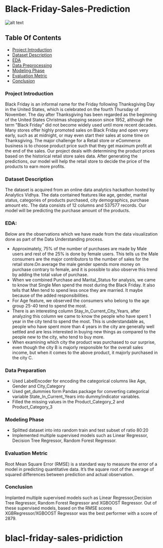 # Black-Friday-Sales-Prediction
![alt text](https://searchengineland.com/figz/wp-content/seloads/2014/12/black-friday1-ss-1920.jpg "Black Friday Sales Prediction")

## Table Of Contents
  - [Project Introduction](#project-introduction)
  - [Dataset Description](#dataset-description)
  - [EDA](#eda)
  - [Data Preprocessing](#data-preparation)
  - [Modeling Phase](#modeling-phase)
  - [Evaluation Metric](#evaluation-metric)
  - [Conclusion](#conclusion)

### Project Introduction
Black Friday is an informal name for the Friday following Thanksgiving Day in the United States, which is celebrated on the fourth Thursday of November. The day after Thanksgiving has been regarded as the beginning of the United States Christmas shopping season since 1952, although the term "Black Friday" did not become widely used until more recent decades. Many stores offer highly promoted sales on Black Friday and open very early, such as at midnight, or may even start their sales at some time on Thanksgiving. The major challenge for a Retail store or eCommerce business is to choose product price such that they get maximum profit at the end of the sales. Our project deals with determining the product prices based on the historical retail store sales data. After generating the predictions, our model will help the retail store to decide the price of the products to earn more profits.

### Dataset Description
The dataset is acquired from an online data analytics hackathon hosted by Analytics Vidhya. The data contained features like age, gender, marital status, categories of products purchased, city demographics, purchase amount etc. The data consists of 12 columns and 537577 records. Our model will be predicting the purchase amount of the products.

###  EDA:
Below are the observations which we have made from the data visualization done as part of the Data Understanding process.
* Approximately, 75% of the number of purchases are made by Male users and rest of the 25% is done by female users. This tells us the Male consumers are the major contributors to the number of sales for the retail store.On average the male gender spends more money on purchase contrary to female, and it is possible to also observe this trend by adding the total value of purchase.
* When we combined Purchase and Marital_Status for analysis, we came to know that Single Men spend the most during the Black Friday. It also tells that Men tend to spend less once they are married. It maybe because of the added responsibilities.
* For Age feature, we observed the consumers who belong to the age group 25-40 tend to spend the most.
* There is an interesting column Stay_In_Current_City_Years, after analyzing this column we came to know the people who have spent 1 year in the city tend to spend the most. This is understandable as, people who have spent more than 4 years in the city are generally well settled and are less interested in buying new things as compared to the people new to the city, who tend to buy more.
* When examining which city the product was purchased to our surprise, even though the city B is majorly responsible for the overall sales income, but when it comes to the above product, it majorly purchased in the city C.

### Data Preparation
* Used LabelEncoder for encoding the categorical columns like Age, Gender and City_Category
* Used get_dummies form Pandas package for converting categorical variable State_In_Current_Years into dummy/indicator variables.
* Filled the missing values in the Product_Category_2 and Product_Category_3

### Modeling Phase
- Splitted dataset into into random train and test subset of ratio 80:20
- Implemented multiple supervised models such as Linear Regressor, Decision Tree Regressor, Random Forest Regressor.

### Evaluation Metric
Root Mean Square Error (RMSE) is a standard way to measure the error of a model in predicting quantitative data. It’s the square root of the average of squared differences between prediction and actual observation.

### Conclusion
Implanted multiple supervised models such as Linear Regressor,Decision Tree Regressor, Random Forest Regressor and XGBOOST Regressor. Out of these supervised models, based on the RMSE scores XGBRegressor/XGBOOST Regressor was the best performer with a score of 2879.

# blacl-friday-sales-pridiction
